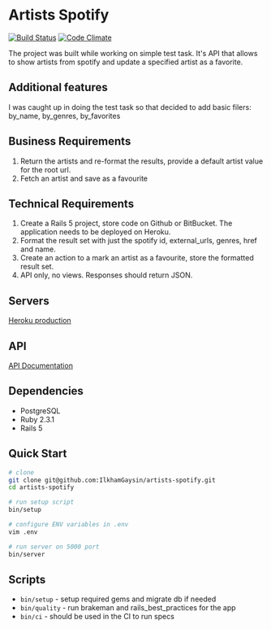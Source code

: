 # Artists Spotify

[![Build Status](https://semaphoreci.com/api/v1/ilkhamgaysin/artists-spotify/branches/master/shields_badge.svg)](https://semaphoreci.com/ilkhamgaysin/artists-spotify)
[![Code Climate](https://codeclimate.com/github/IlkhamGaysin/artists-spotify/badges/gpa.svg)](https://codeclimate.com/github/IlkhamGaysin/artists-spotify)

The project was built while working on simple test task.
It's API that allows to show artists from spotify and update a specified artist as a favorite.

## Additional features

I was caught up in doing the test task so that decided to add basic filers: by_name, by_genres, by_favorites

## Business Requirements

1. Return the artists and re-format the results, provide a default artist value for the root url.
2. Fetch an artist and save as a favourite

## Technical Requirements

1. Create a Rails 5 project, store code on Github or BitBucket. The application needs to be deployed on Heroku.
2. Format the result set with just the spotify id, external_urls, genres, href and name.
3. Create an action to a mark an artist as a favourite, store the formatted result set.
4. API only, no views. Responses should return JSON.

## Servers
[Heroku production](https://artists-spotify.herokuapp.com)

## API
[API Documentation](https://artists-spotify.herokuapp.com/api/docs)

## Dependencies

* PostgreSQL
* Ruby 2.3.1
* Rails 5

## Quick Start

```bash
# clone
git clone git@github.com:IlkhamGaysin/artists-spotify.git
cd artists-spotify

# run setup script
bin/setup

# configure ENV variables in .env
vim .env

# run server on 5000 port
bin/server
```

## Scripts

* `bin/setup` - setup required gems and migrate db if needed
* `bin/quality` - run brakeman and rails_best_practices for the app
* `bin/ci` - should be used in the CI to run specs
